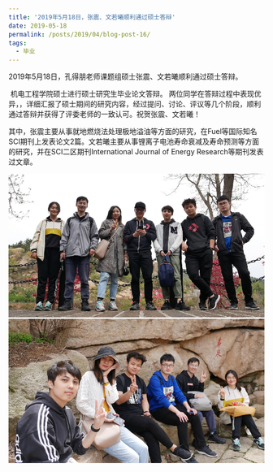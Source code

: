 ```yaml
---
title: '2019年5月18日，张震、文若曦顺利通过硕士答辩'
date: 2019-05-18
permalink: /posts/2019/04/blog-post-16/
tags:
  - 毕业
---
```




​       2019年5月18日，孔得朋老师课题组硕士张震、文若曦顺利通过硕士答辩。


​       机电工程学院硕士进行硕士研究生毕业论文答辩。
        两位同学在答辩过程中表现优异，，详细汇报了硕士期间的研究内容，经过提问、讨论、评议等几个阶段，顺利通过答辩并获得了评委老师的一致认可。祝贺张震、文若曦！

其中，张震主要从事就地燃烧法处理极地溢油等方面的研究，在Fuel等国际知名SCI期刊上发表论文2篇。文若曦主要从事锂离子电池寿命衰减及寿命预测等方面的研究，并在SCI二区期刊International Journal of Energy Research等期刊发表过文章。


![](/images/2019年四月课题组春游活动/合影1.jpg)
![](/images/2019年四月课题组春游活动/合影2.jpg)
